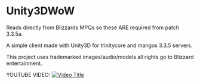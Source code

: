 # Unity3DWoW

Reads directly from Blizzards MPQs so these ARE required from patch 3.3.5a.

A simple client made with Unity3D for trinitycore and mangos 3.3.5 servers.

This project uses trademarked images/audio/models all rights go to Blizzard entertainment.


YOUTUBE VIDEO:
[![Video Title](https://raw.githubusercontent.com/caffeine239/Unity3DWoW/master/Screenshot01.png)](https://www.youtube.com/watch?v=AtdNdf68WL8)
